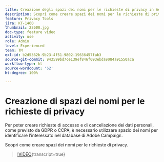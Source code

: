 ```yaml
---
title: Creazione degli spazi dei nomi per le richieste di privacy in Adobe Campaign Standard (ACS)
description: Scopri come creare spazi dei nomi per le richieste di privacy.
feature: Privacy Tools
jira: KT-1460
thumbnail: 22600.jpg
doc-type: feature video
activity: use
role: Admin
level: Experienced
team: TM
exl-id: b2d5362b-9b23-4f51-9802-19636457fab3
source-git-commit: 943599bd7ce139ef846f093ebda9084a91550aca
workflow-type: ht
source-wordcount: '62'
ht-degree: 100%

---
```


# Creazione di spazi dei nomi per le richieste di privacy

Per poter creare richieste di accesso e di cancellazione dei dati personali, come previsto da GDPR o CCPA, è necessario utilizzare spazio dei nomi per identificare l’interessato nel database di Adobe Campaign.

Scopri come creare spazi dei nomi per le richieste di privacy.

>[!VIDEO](https://video.tv.adobe.com/v/22600?learn=on){transcript=true}
